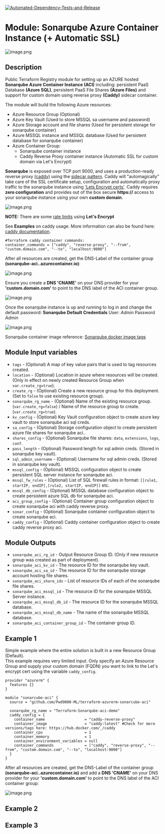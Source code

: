 [![Automated-Dependency-Tests-and-Release](https://github.com/Pwd9000-ML/terraform-azurerm-sonarqube-aci/actions/workflows/dependency-tests.yml/badge.svg)](https://github.com/Pwd9000-ML/terraform-azurerm-sonarqube-aci/actions/workflows/dependency-tests.yml)

# Module: Sonarqube Azure Container Instance (+ Automatic SSL)

![image.png](https://raw.githubusercontent.com/Pwd9000-ML/terraform-azurerm-sonarqube-aci/release/master/assets/caddy02.png)

## Description

Public Terraform Registry module for setting up an AZURE hosted **Sonarqube Azure Container Instance (ACI)** including: persistent PaaS Database **(Azure SQL)**, persistent PaaS File Shares **(Azure Files)** and support for custom domain using reverse proxy **(Caddy)** sidecar container.  

The module will build the following Azure resources:

- Azure Resource Group (Optional)
- Azure Key Vault (Used to store MSSQL sa username and password)
- Azure Storage account and file shares (Used for persistent storage for sonarqube container)
- Azure MSSQL instance and MSSQL database (Used for persistent database for sonarqube container)
- Azure Container Group:
  - Sonarqube container instance
  - Caddy Reverse Proxy container instance (Automatic SSL for custom domain via Let's Encrypt)

**Sonarqube** is exposed over TCP port 9000, and uses a production-ready reverse proxy [(caddy)](https://caddyserver.com/docs/) using the [sidecar pattern](https://docs.microsoft.com/en-us/azure/architecture/patterns/sidecar). Caddy will "automagically" take care of the SSL certificate setup, configuration and automatically proxy traffic to the sonarqube instance using ['Lets Encrypt certs'](https://letsencrypt.org/). Caddy requires **zero configuration** and provides out of the box secure **https://** access to your sonarqube instance using your own **custom domain**.

![image.png](https://raw.githubusercontent.com/Pwd9000-ML/terraform-azurerm-sonarqube-aci/release/master/assets/caddy01.png)

**NOTE:** There are some [rate limits](https://letsencrypt.org/docs/rate-limits/) using **Let's Encrypt**

See **Examples** on caddy usage. More information can also be found here: [caddy documentation](https://caddyserver.com/docs/quick-starts/reverse-proxy).

```hcl
#Terraform caddy container commands:
container_commands = ["caddy", "reverse-proxy", "--from", "custom.domain.com", "--to", "localhost:9000"]
```

After all resources are created, get the DNS-Label of the container group **(sonarqube-aci.<azureregion>.azurecontainer.io)**:

![image.png](https://raw.githubusercontent.com/Pwd9000-ML/terraform-azurerm-sonarqube-aci/release/master/assets/dnslabel.png)

Ensure you create a **DNS 'CNAME'** on your DNS provider for your **'custom.domain.com'** to point to the DNS label of the ACI container group.

![image.png](https://raw.githubusercontent.com/Pwd9000-ML/terraform-azurerm-sonarqube-aci/release/master/assets/dns.png)

Once the sonarqube instance is up and running to log in and change the default password:
**Sonarqube Default Credentials**
User: _Admin_
Password _Admin_

![image.png](https://raw.githubusercontent.com/Pwd9000-ML/terraform-azurerm-sonarqube-aci/release/master/assets/deault.png)

Sonarqube container image reference: [Sonarqube docker image tags](https://hub.docker.com/_/sonarqube)

## Module Input variables

- `tags` - (Optional) A map of key value pairs that is used to tag resources created.
- `location` - (Optional) Location in azure where resources will be created. (Only in effect on newly created Resource Group when `var.create_rg=true`).
- `create_rg` - (Optional) Create a new resource group for this deployment. (Set to `false` to use existing resource group).
- `sonarqube_rg_name` - (Optional) Name of the existing resource group. (`var.create_rg=false`) / Name of the resource group to create. (`var.create_rg=true`).
- `kv_config` - (Optional) Key Vault configuration object to create azure key vault to store sonarqube aci sql creds.
- `sa_config` - (Optional) Storage configuration object to create persistent azure file shares for sonarqube aci..
- `shares_config` - (Optional) Sonarqube file shares: `data`, `extensions`, `logs`, `conf`.
- `pass_length` - (Optional) Password length for sql admin creds. (Stored in sonarqube key vault).
- `sql_admin_username` - (Optional) Username for sql admin creds. (Stored in sonarqube key vault).
- `mssql_config` - (Optional) MSSQL configuration object to create persistent SQL server instance for sonarqube aci.
- `mssql_fw_rules` - (Optional) List of SQL firewall rules in format: `[[rule1, startIP, endIP],[rule2, startIP, endIP]]` etc.
- `mssql_db_config` - (Optional) MSSQL database configuration object to create persistent azure SQL db for sonarqube aci.
- `aci_group_config` - (Optional) Container group configuration object to create sonarqube aci with caddy reverse proxy.
- `sonar_config` - (Optional) Sonarqube container configuration object to create sonarqube aci.
- `caddy_config` - (Optional) Caddy container configuration object to create caddy reverse proxy aci.

## Module Outputs

- `sonarqube_aci_rg_id` - Output Resource Group ID. (Only if new resource group was created as part of deployment).
- `sonarqube_aci_kv_id` - The resource ID for the sonarqube key vault.
- `sonarqube_aci_sa_id` - The resource ID for the sonarqube storage account hosting file shares.
- `sonarqube_aci_share_ids` - List of resource IDs of each of the sonarqube file shares.
- `sonarqube_aci_mssql_id` - The resource ID for the sonarqube MSSQL Server instance.
- `sonarqube_aci_mssql_db_id` - The resource ID for the sonarqube MSSQL database.
- `sonarqube_aci_mssql_db_name` - The name of the sonarqube MSSQL database.
- `sonarqube_aci_container_group_id` - The container group ID.

## Example 1

Simple example where the entire solution is built in a new Resource Group (Default).  
This example requires very limited input. Only specify an Azure Resource Group and supply your custom domain (FQDN) you want to link to the Let's encrypt cert using the variable `caddy_config`.  

```hcl
provider "azurerm" {
  features {}
}

module "sonarcube-aci" {
  source = "github.com/Pwd9000-ML/terraform-azurerm-sonarcube-aci"

  sonarqube_rg_name = "Terraform-Sonarqube-aci-demo"
  caddy_config = {
    container_name                  = "caddy-reverse-proxy"
    container_image                 = "caddy:latest" #Check for more versions/tags here: https://hub.docker.com/_/caddy
    container_cpu                   = 1
    container_memory                = 1
    container_environment_variables = null
    container_commands              = ["caddy", "reverse-proxy", "--from", "custom.domain.com", "--to", "localhost:9000"]
  }
}
```

After all resources are created, get the DNS-Label of the container group **(sonarqube-aci.<azureregion>.azurecontainer.io)** and add a **DNS 'CNAME'** on your DNS provider for your **'custom.domain.com'** to point to the DNS label of the ACI container group:

![image.png](https://raw.githubusercontent.com/Pwd9000-ML/terraform-azurerm-sonarqube-aci/release/master/assets/dns.png)
## Example 2

## Example 3

